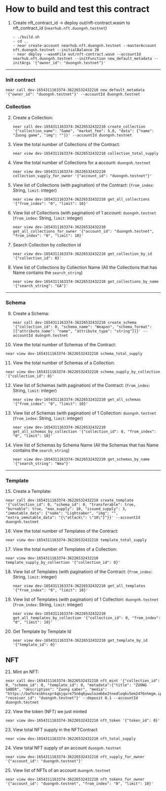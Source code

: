 # How to build and test this contract

1. Create nft_contract_id -> deploy out/nft-contract.wasm to nft_contract_id (`nearhub.nft.duongnh.testnet`)

   ```
   - ./build.sh
   - cd ..
   - near create-account nearhub.nft.duongnh.testnet --masterAccount nft.duongnh.testnet --initialBalance 20
   - near deploy --wasmFile out/nft-contract.wasm --accountId nearhub.nft.duongnh.testnet --initFunction new_default_metadata --initArgs '{"owner_id": "duongnh.testnet"}'
   ```

---

### Init contract

   ```
   near call dev-1654311163374-36226532432210 new_default_metadata '{"owner_id": "duongnh.testnet"}' --accountId duongnh.testnet
   ```

### Collection

2. Create a Collection:

   ```
   near call dev-1654311163374-36226532432210 create_collection '{"collection_name": "Game", "market_fee": 5.0, "data": {"name": "Zuong game", "img": ""}}' --accountId duongnh.testnet
   ```

3. View the total number of Collections of the Contract:

   ```
   near view dev-1654311163374-36226532432210 collection_total_supply
   ```

4. View the total number of Collections for a account: `duongnh.testnet`

   ```
   near view dev-1654311163374-36226532432210 collection_supply_for_owner '{"account_id": "duongnh.testnet"}'
   ```

5. View list of Collections (with pagination) of the Contract: (`from_index`: String, `limit`: integer)

   ```
   near view dev-1654311163374-36226532432210 get_all_collections '{"from_index": "0", "limit": 10}'
   ```

6. View list of Collections (with pagination) of 1 account: `duongnh.testnet` (`from_index`: String, `limit`: integer)

   ```
   near view dev-1654311163374-36226532432210 get_all_collections_for_owner '{"account_id": "duongnh.testnet", "from_index": "0", "limit": 10}'
   ```

7. Search Collection by collection id
   ```
   near view dev-1654311163374-36226532432210 get_collection_by_id '{"collection_id": 0}'
   ```

8. View list of Collections by Collection Name (All the Collections that has Name contains the `search_string`)
    ```
    near view dev-1654311163374-36226532432210 get_collections_by_name '{"search_string": "GA"}'
    ```

---

### Schema

9. Create a Schema:

   ```
   near call dev-1654311163374-36226532432210 create_schema '{"collection_id": 0, "schema_name": "Weapon", "schema_format": [{"attribute_name": "name", "attribute_type": "string"}]}' --accountId duongnh.testnet
   ```

10. View the total number of Schemas of the Contract:

   ```
   near view dev-1654311163374-36226532432210 schema_total_supply
   ```

11. View the total number of Schemas of a Collection:

   ```
   near view dev-1654311163374-36226532432210 schema_supply_by_collection '{"collection_id": 0}'
   ```

12. View list of Schemas (with pagination) of the Contract: (`from_index`: String, `limit`: integer)

    ```
    near view dev-1654311163374-36226532432210 get_all_schemas '{"from_index": "0", "limit": 10}'
    ```

13. View list of Schemas (with pagination) of 1 Collection: `duongnh.testnet` (`from_index`: String, `limit`: integer)

    ```
    near view dev-1654311163374-36226532432210 get_all_schemas_by_collection '{"collection_id": 0, "from_index": "0", "limit": 10}'
    ```

14. View list of Schemas by Schema Name (All the Schemas that has Name contains the `search_string`)
    ```
    near view dev-1654311163374-36226532432210 get_schemas_by_name '{"search_string": "Wea"}'
    ```

---

### Template

15. Create a Template:

   ```
   near call dev-1654311163374-36226532432210 create_template '{"collection_id": 0, "schema_id": 0, "transferable": true, "burnable": true, "max_supply": 10, "issued_supply": 3, "immutable_data": {"name": "Lightsaber", "img": "", "extra_immutable_data": "{\"attack\": \"10\"}"}}' --accountId duongnh.testnet
   ```

16. View the total number of Templates of the Contract:

   ```
   near view dev-1654311163374-36226532432210 template_total_supply
   ```

17. View the total number of Templates of a Collection:

   ```
   near view dev-1654311163374-36226532432210 template_supply_by_collection '{"collection_id": 0}'
   ```

18. View list of Templates (with pagination) of the Contract: (`from_index`: String, `limit`: integer)

    ```
    near view dev-1654311163374-36226532432210 get_all_templates '{"from_index": "0", "limit": 10}'
    ```

19. View list of Templates (with pagination) of 1 Collection: `duongnh.testnet` (`from_index`: String, `limit`: integer)

    ```
    near view dev-1654311163374-36226532432210 get_all_templates_by_collection '{"collection_id": 0, "from_index": "0", "limit": 10}'
    ```

20. Get Template by Template Id
    ```
    near view dev-1654311163374-36226532432210 get_template_by_id '{"template_id": 0}'
    ```

## NFT
21. Mint an NFT:
   ```
   near call dev-1654311163374-36226532432210 nft_mint '{"collection_id": 0, "schema_id": 0, "template_id": 0, "metadata":{"title": "ZUONG SABER", "description": "Zuong saber", "media": "https://bafkreibhsxpr4qbjqure75n6q6ywulozmb6e2tnedloq6v5em24f6nhmgm.ipfs.dweb.link/"}, "receiver_id": "duongnh.testnet"}' --deposit 0.1 --accountId duongnh.testnet
   ```

22. View the token (NFT) we just minted

   ```
   near view dev-1654311163374-36226532432210 nft_token '{"token_id": 0}'
   ```

23. View total NFT supply in the NFTContract

   ```
   near view dev-1654311163374-36226532432210 nft_total_supply
   ```

24. View total NFT supply of an account `duongnh.testnet`

   ```
   near view dev-1654311163374-36226532432210 nft_supply_for_owner '{"account_id": "duongnh.testnet"}'
   ```

25. View list of NFTs of an account `duongnh.testnet`

   ```
   near view dev-1654311163374-36226532432210 nft_tokens_for_owner '{"account_id": "duongnh.testnet", "from_index": "0", "limit": 10}'
   ```
